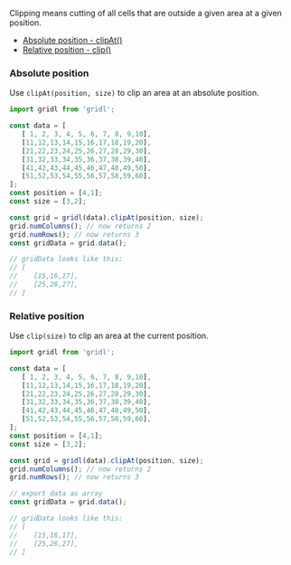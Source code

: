 Clipping means cutting of all cells that are outside a given area at a given position.

* [Absolute position - clipAt()](#abs)
* [Relative position - clip()](#rel)

### <a name="abs"></a>Absolute position

Use `clipAt(position, size)` to clip an area at an absolute position. 

```javascript
import gridl from 'gridl';

const data = [
   [ 1, 2, 3, 4, 5, 6, 7, 8, 9,10],
   [11,12,13,14,15,16,17,18,19,20],
   [21,22,23,24,25,26,27,28,29,30],
   [31,32,33,34,35,36,37,38,39,40],
   [41,42,43,44,45,46,47,48,49,50],
   [51,52,53,54,55,56,57,58,59,60],
];
const position = [4,1];
const size = [3,2];

const grid = gridl(data).clipAt(position, size);
grid.numColumns(); // now returns 2
grid.numRows(); // now returns 3
const gridData = grid.data();

// gridData looks like this:
// [
//    [15,16,17],
//    [25,26,27],
// ]
``` 

### <a name="rel"></a>Relative position

Use `clip(size)` to clip an area at the current position.

```javascript
import gridl from 'gridl';

const data = [
   [ 1, 2, 3, 4, 5, 6, 7, 8, 9,10],
   [11,12,13,14,15,16,17,18,19,20],
   [21,22,23,24,25,26,27,28,29,30],
   [31,32,33,34,35,36,37,38,39,40],
   [41,42,43,44,45,46,47,48,49,50],
   [51,52,53,54,55,56,57,58,59,60],
];
const position = [4,1];
const size = [3,2];

const grid = gridl(data).clipAt(position, size);
grid.numColumns(); // now returns 2
grid.numRows(); // now returns 3

// export data as array
const gridData = grid.data();

// gridData looks like this:
// [
//    [15,16,17],
//    [25,26,27],
// ]
``` 